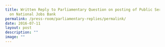 ```yaml
---
title: Written Reply to Parliamentary Question on posting of Public Service jobs
  on National Jobs Bank
permalink: /press-room/parliamentary-replies/permalink/
date: 2016-07-11
layout: post
description: ""
image: ""
---
```

